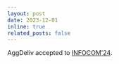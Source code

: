 ```yaml
---
layout: post
date: 2023-12-01
inline: true
related_posts: false
---
```


AggDeliv accepted to [INFOCOM'24](https://infocom2024.ieee-infocom.org/).
